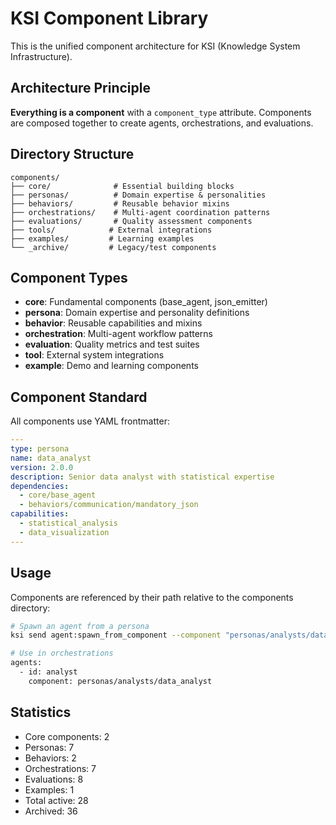 # KSI Component Library

This is the unified component architecture for KSI (Knowledge System Infrastructure).

## Architecture Principle

**Everything is a component** with a `component_type` attribute. Components are composed together to create agents, orchestrations, and evaluations.

## Directory Structure

```
components/
├── core/              # Essential building blocks
├── personas/          # Domain expertise & personalities  
├── behaviors/         # Reusable behavior mixins
├── orchestrations/    # Multi-agent coordination patterns
├── evaluations/       # Quality assessment components
├── tools/            # External integrations
├── examples/         # Learning examples
└── _archive/         # Legacy/test components
```

## Component Types

- **core**: Fundamental components (base_agent, json_emitter)
- **persona**: Domain expertise and personality definitions
- **behavior**: Reusable capabilities and mixins
- **orchestration**: Multi-agent workflow patterns
- **evaluation**: Quality metrics and test suites
- **tool**: External system integrations
- **example**: Demo and learning components

## Component Standard

All components use YAML frontmatter:

```yaml
---
type: persona
name: data_analyst
version: 2.0.0
description: Senior data analyst with statistical expertise
dependencies:
  - core/base_agent
  - behaviors/communication/mandatory_json
capabilities:
  - statistical_analysis
  - data_visualization
---
```

## Usage

Components are referenced by their path relative to the components directory:

```bash
# Spawn an agent from a persona
ksi send agent:spawn_from_component --component "personas/analysts/data_analyst"

# Use in orchestrations
agents:
  - id: analyst
    component: personas/analysts/data_analyst
```

## Statistics

- Core components:        2
- Personas:        7
- Behaviors:        2
- Orchestrations:        7
- Evaluations:        8
- Examples:        1
- Total active:       28
- Archived:       36
